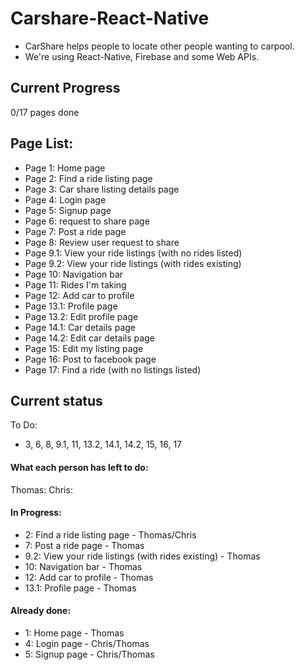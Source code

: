 # Carshare-React-Native

* CarShare helps people to locate other people wanting to carpool.
* We're using React-Native, Firebase and some Web APIs.

## Current Progress

0/17 pages done

## Page List:

* Page 1: Home page
* Page 2: Find a ride listing page
* Page 3: Car share listing details page
* Page 4: Login page
* Page 5: Signup page
* Page 6: request to share page
* Page 7: Post a ride page
* Page 8: Review user request to share
* Page 9.1: View your ride listings (with no rides listed)
* Page 9.2: View your ride listings (with rides existing)
* Page 10: Navigation bar
* Page 11: Rides I'm taking
* Page 12: Add car to profile
* Page 13.1: Profile page
* Page 13.2: Edit profile page
* Page 14.1: Car details page
* Page 14.2: Edit car details page
* Page 15: Edit my listing page
* Page 16: Post to facebook page
* Page 17: Find a ride (with no listings listed)

## Current status

To Do:
* 3, 6, 8, 9.1, 11, 13.2, 14.1, 14.2, 15, 16, 17

#### What each person has left to do:

Thomas:
Chris:

#### In Progress:

* 2: Find a ride listing page -  Thomas/Chris
* 7: Post a ride page - Thomas
* 9.2: View your ride listings (with rides existing) - Thomas
* 10: Navigation bar - Thomas
* 12: Add car to profile - Thomas
* 13.1: Profile page - Thomas

#### Already done:

* 1: Home page - Thomas
* 4: Login page - Chris/Thomas  
* 5: Signup page - Chris/Thomas
